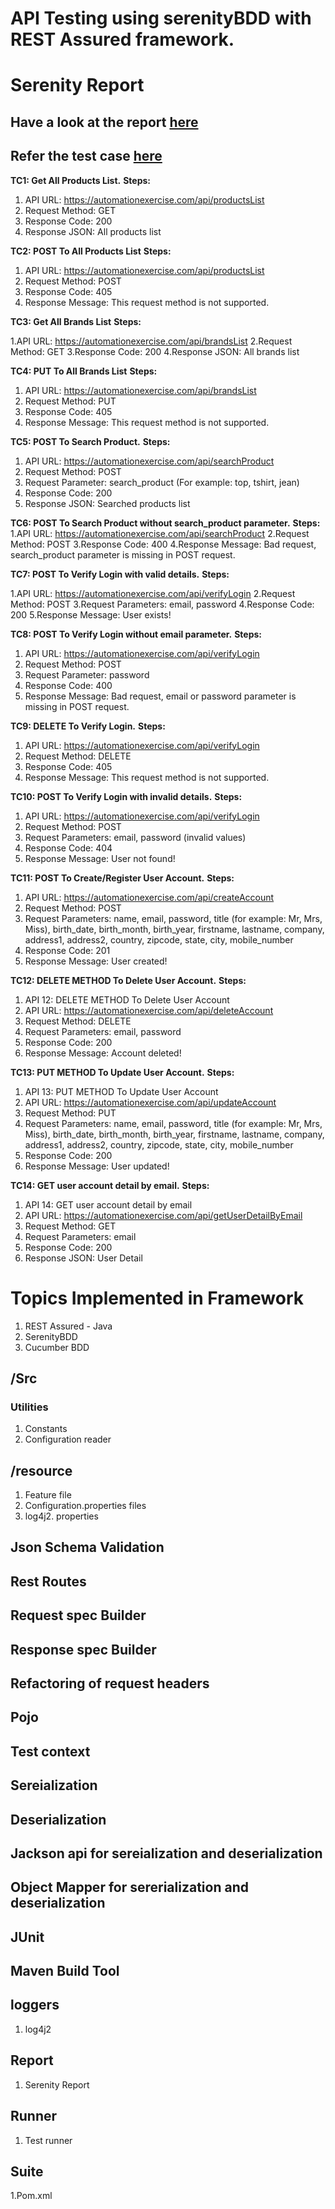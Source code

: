 # API Testing using serenityBDD with REST Assured framework.
# Serenity Report 
## Have a look at the report [here](https://ragul-e.github.io/Api-Testing-Using-SerenityBDD-RESTAssured-Framework/)
## Refer the test case [here](https://automationexercise.com/api_list)


**TC1: Get All Products List.** 
**Steps:**
1. API URL: https://automationexercise.com/api/productsList
2. Request Method: GET
3. Response Code: 200
4. Response JSON: All products list


**TC2: POST To All Products List**
**Steps:**
1. API URL: https://automationexercise.com/api/productsList
2. Request Method: POST
3. Response Code: 405
4. Response Message: This request method is not supported.

**TC3: Get All Brands List**
**Steps:**

1.API URL: https://automationexercise.com/api/brandsList
2.Request Method: GET
3.Response Code: 200
4.Response JSON: All brands list


**TC4: PUT To All Brands List**
**Steps:**

1. API URL: https://automationexercise.com/api/brandsList
2. Request Method: PUT
3. Response Code: 405
4. Response Message: This request method is not supported.

**TC5: POST To Search Product.** 
**Steps:**

1. API URL: https://automationexercise.com/api/searchProduct
2. Request Method: POST
3. Request Parameter: search_product (For example: top, tshirt, jean)
4. Response Code: 200
5. Response JSON: Searched products list


**TC6: POST To Search Product without search_product parameter.** 
**Steps:**
1.API URL: https://automationexercise.com/api/searchProduct
2.Request Method: POST
3.Response Code: 400
4.Response Message: Bad request, search_product parameter is missing in POST request.

**TC7: POST To Verify Login with valid details.** 
**Steps:**

1.API URL: https://automationexercise.com/api/verifyLogin
2.Request Method: POST
3.Request Parameters: email, password
4.Response Code: 200
5.Response Message: User exists!

**TC8: POST To Verify Login without email parameter.** 
**Steps:**

1. API URL: https://automationexercise.com/api/verifyLogin
2. Request Method: POST
3. Request Parameter: password
4. Response Code: 400
5. Response Message: Bad request, email or password parameter is missing in POST request.

**TC9: DELETE To Verify Login.** 
**Steps:**

1. API URL: https://automationexercise.com/api/verifyLogin
2. Request Method: DELETE
3. Response Code: 405
4. Response Message: This request method is not supported.

**TC10: POST To Verify Login with invalid details.** 
**Steps:**

1. API URL: https://automationexercise.com/api/verifyLogin
2. Request Method: POST
3. Request Parameters: email, password (invalid values)
4. Response Code: 404
5. Response Message: User not found!

**TC11: POST To Create/Register User Account.** 
**Steps:**

1. API URL: https://automationexercise.com/api/createAccount
2. Request Method: POST
3. Request Parameters: name, email, password, title (for example: Mr, Mrs, Miss), birth_date, birth_month, birth_year, firstname, lastname, company, address1, address2, 
 country, zipcode, state, city, mobile_number
4. Response Code: 201
5. Response Message: User created!

**TC12: DELETE METHOD To Delete User Account.** 
**Steps:**

1. API 12: DELETE METHOD To Delete User Account
2. API URL: https://automationexercise.com/api/deleteAccount
3. Request Method: DELETE
4. Request Parameters: email, password
5. Response Code: 200
6. Response Message: Account deleted!

**TC13: PUT METHOD To Update User Account.** 
**Steps:**

1. API 13: PUT METHOD To Update User Account
2. API URL: https://automationexercise.com/api/updateAccount
3. Request Method: PUT
4. Request Parameters: name, email, password, title (for example: Mr, Mrs, Miss), birth_date, birth_month, birth_year, firstname, lastname, company, address1, address2, country, zipcode, state, city, mobile_number
5. Response Code: 200
6. Response Message: User updated!

**TC14: GET user account detail by email.** 
**Steps:**

1. API 14: GET user account detail by email
2. API URL: https://automationexercise.com/api/getUserDetailByEmail
3. Request Method: GET
4. Request Parameters: email
5. Response Code: 200
6. Response JSON: User Detail




# Topics Implemented in Framework

1. REST Assured - Java
2. SerenityBDD
3. Cucumber BDD


## /Src
### Utilities
1. Constants
2. Configuration reader

## /resource
1. Feature file
2. Configuration.properties files
3. log4j2. properties
   

## Json Schema Validation

## Rest Routes

## Request spec Builder

## Response spec Builder

## Refactoring of request headers

## Pojo

## Test context

## Sereialization

## Deserialization

## Jackson api for sereialization and deserialization

## Object Mapper for sererialization and deserialization


## JUnit
## Maven Build Tool
## loggers
1. log4j2


##  Report
1. Serenity Report


## Runner
1. Test runner


## Suite
1.Pom.xml

